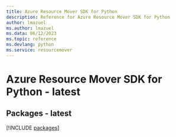 ```yaml
---
title: Azure Resource Mover SDK for Python
description: Reference for Azure Resource Mover SDK for Python
author: lmazuel
ms.author: lmazuel
ms.data: 06/12/2023
ms.topic: reference
ms.devlang: python
ms.service: resourcemover
---
```

# Azure Resource Mover SDK for Python - latest
## Packages - latest
[!INCLUDE [packages](resource-mover-index.md)]